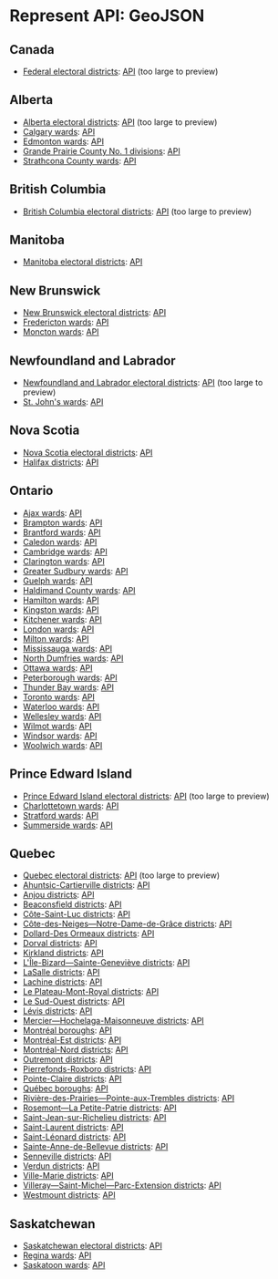 # Represent API: GeoJSON

## Canada

* [Federal electoral districts](https://github.com/opennorth/represent-canada-data/blob/master/geojson/fed_ed.geojson#files): [API](http://represent.opennorth.ca/boundaries/federal-electoral-districts/?limit=0) (too large to preview)

## Alberta

* [Alberta electoral districts](https://github.com/opennorth/represent-canada-data/blob/master/geojson/ab_ed.geojson#files): [API](http://represent.opennorth.ca/boundaries/alberta-electoral-districts/?limit=0) (too large to preview)
* [Calgary wards](https://github.com/opennorth/represent-canada-data/blob/master/geojson/ab_calgary_ed.geojson#files): [API](http://represent.opennorth.ca/boundaries/calgary-wards/?limit=0)
* [Edmonton wards](https://github.com/opennorth/represent-canada-data/blob/master/geojson/ab_edmonton_ed.geojson#files): [API](http://represent.opennorth.ca/boundaries/edmonton-wards/?limit=0)
* [Grande Prairie County No. 1 divisions](https://github.com/opennorth/represent-canada-data/blob/master/geojson/ab_grandeprairieno1_ed.geojson#files): [API](http://represent.opennorth.ca/boundaries/grande-prairie-county-no-1-divisions/?limit=0)
* [Strathcona County wards](https://github.com/opennorth/represent-canada-data/blob/master/geojson/ab_strathconacounty_ed.geojson#files): [API](http://represent.opennorth.ca/boundaries/strathcona-county-wards/?limit=0)

## British Columbia

* [British Columbia electoral districts](https://github.com/opennorth/represent-canada-data/blob/master/geojson/bc_ed.geojson#files): [API](http://represent.opennorth.ca/boundaries/british-columbia-electoral-districts/?limit=0) (too large to preview)

## Manitoba

* [Manitoba electoral districts](https://github.com/opennorth/represent-canada-data/blob/master/geojson/mb_ed.geojson#files): [API](http://represent.opennorth.ca/boundaries/manitoba-electoral-districts/?limit=0)

## New Brunswick

* [New Brunswick electoral districts](https://github.com/opennorth/represent-canada-data/blob/master/geojson/nb_ed.geojson#files): [API](http://represent.opennorth.ca/boundaries/new-brunswick-electoral-districts/?limit=0)
* [Fredericton wards](https://github.com/opennorth/represent-canada-data/blob/master/geojson/nb_fredericton_ed.geojson#files): [API](http://represent.opennorth.ca/boundaries/fredericton-wards/?limit=0)
* [Moncton wards](https://github.com/opennorth/represent-canada-data/blob/master/geojson/nb_moncton_ed.geojson#files): [API](http://represent.opennorth.ca/boundaries/moncton-wards/?limit=0)

## Newfoundland and Labrador

* [Newfoundland and Labrador electoral districts](https://github.com/opennorth/represent-canada-data/blob/master/geojson/nl_ed.geojson#files): [API](http://represent.opennorth.ca/boundaries/newfoundland-and-labrador-electoral-districts/?limit=0) (too large to preview)
* [St. John's wards](https://github.com/opennorth/represent-canada-data/blob/master/geojson/nl_stjohns_ed.geojson#files): [API](http://represent.opennorth.ca/boundaries/st-johns-wards/?limit=0)

## Nova Scotia

* [Nova Scotia electoral districts](https://github.com/opennorth/represent-canada-data/blob/master/geojson/ns_ed.geojson#files): [API](http://represent.opennorth.ca/boundaries/nova-scotia-electoral-districts/?limit=0)
* [Halifax districts](https://github.com/opennorth/represent-canada-data/blob/master/geojson/ns_halifax_ed.geojson#files): [API](http://represent.opennorth.ca/boundaries/halifax-districts/?limit=0)

## Ontario

* [Ajax wards](https://github.com/opennorth/represent-canada-data/blob/master/geojson/on_ajax_ed.geojson#files): [API](http://represent.opennorth.ca/boundaries/ajax-wards/?limit=0)
* [Brampton wards](https://github.com/opennorth/represent-canada-data/blob/master/geojson/on_brampton_ed.geojson#files): [API](http://represent.opennorth.ca/boundaries/brampton-wards/?limit=0)
* [Brantford wards](https://github.com/opennorth/represent-canada-data/blob/master/geojson/on_brantford_ed.geojson#files): [API](http://represent.opennorth.ca/boundaries/brantford-wards/?limit=0)
* [Caledon wards](https://github.com/opennorth/represent-canada-data/blob/master/geojson/on_caledon_ed.geojson#files): [API](http://represent.opennorth.ca/boundaries/caledon-wards/?limit=0)
* [Cambridge wards](https://github.com/opennorth/represent-canada-data/blob/master/geojson/on_cambridge_ed.geojson#files): [API](http://represent.opennorth.ca/boundaries/cambridge-wards/?limit=0)
* [Clarington wards](https://github.com/opennorth/represent-canada-data/blob/master/geojson/on_clarington_ed.geojson#files): [API](http://represent.opennorth.ca/boundaries/clarington-wards/?limit=0)
* [Greater Sudbury wards](https://github.com/opennorth/represent-canada-data/blob/master/geojson/on_greatersudbury_ed.geojson#files): [API](http://represent.opennorth.ca/boundaries/greater-sudbury-wards/?limit=0)
* [Guelph wards](https://github.com/opennorth/represent-canada-data/blob/master/geojson/on_guelph_ed.geojson#files): [API](http://represent.opennorth.ca/boundaries/guelph-wards/?limit=0)
* [Haldimand County wards](https://github.com/opennorth/represent-canada-data/blob/master/geojson/on_haldimandcounty_ed.geojson#files): [API](http://represent.opennorth.ca/boundaries/haldimand-county-wards/?limit=0)
* [Hamilton wards](https://github.com/opennorth/represent-canada-data/blob/master/geojson/on_hamilton_ed.geojson#files): [API](http://represent.opennorth.ca/boundaries/hamilton-wards/?limit=0)
* [Kingston wards](https://github.com/opennorth/represent-canada-data/blob/master/geojson/on_kingston_ed.geojson#files): [API](http://represent.opennorth.ca/boundaries/kingston-wards/?limit=0)
* [Kitchener wards](https://github.com/opennorth/represent-canada-data/blob/master/geojson/on_kitchener_ed.geojson#files): [API](http://represent.opennorth.ca/boundaries/kitchener-wards/?limit=0)
* [London wards](https://github.com/opennorth/represent-canada-data/blob/master/geojson/on_london_ed.geojson#files): [API](http://represent.opennorth.ca/boundaries/london-wards/?limit=0)
* [Milton wards](https://github.com/opennorth/represent-canada-data/blob/master/geojson/on_milton_ed.geojson#files): [API](http://represent.opennorth.ca/boundaries/milton-wards/?limit=0)
* [Mississauga wards](https://github.com/opennorth/represent-canada-data/blob/master/geojson/on_mississauga_ed.geojson#files): [API](http://represent.opennorth.ca/boundaries/mississauga-wards/?limit=0)
* [North Dumfries wards](https://github.com/opennorth/represent-canada-data/blob/master/geojson/on_northdumfries_ed.geojson#files): [API](http://represent.opennorth.ca/boundaries/north-dumfries-wards/?limit=0)
* [Ottawa wards](https://github.com/opennorth/represent-canada-data/blob/master/geojson/on_ottawa_ed.geojson#files): [API](http://represent.opennorth.ca/boundaries/ottawa-wards/?limit=0)
* [Peterborough wards](https://github.com/opennorth/represent-canada-data/blob/master/geojson/on_peterborough_ed.geojson#files): [API](http://represent.opennorth.ca/boundaries/peterborough-wards/?limit=0)
* [Thunder Bay wards](https://github.com/opennorth/represent-canada-data/blob/master/geojson/on_thunderbay_ed.geojson#files): [API](http://represent.opennorth.ca/boundaries/thunder-bay-wards/?limit=0)
* [Toronto wards](https://github.com/opennorth/represent-canada-data/blob/master/geojson/on_toronto_ed.geojson#files): [API](http://represent.opennorth.ca/boundaries/toronto-wards/?limit=0)
* [Waterloo wards](https://github.com/opennorth/represent-canada-data/blob/master/geojson/on_waterloo_ed.geojson#files): [API](http://represent.opennorth.ca/boundaries/waterloo-wards/?limit=0)
* [Wellesley wards](https://github.com/opennorth/represent-canada-data/blob/master/geojson/on_wellesley_ed.geojson#files): [API](http://represent.opennorth.ca/boundaries/wellesley-wards/?limit=0)
* [Wilmot wards](https://github.com/opennorth/represent-canada-data/blob/master/geojson/on_wilmot_ed.geojson#files): [API](http://represent.opennorth.ca/boundaries/wilmot-wards/?limit=0)
* [Windsor wards](https://github.com/opennorth/represent-canada-data/blob/master/geojson/on_windsor_ed.geojson#files): [API](http://represent.opennorth.ca/boundaries/windsor-wards/?limit=0)
* [Woolwich wards](https://github.com/opennorth/represent-canada-data/blob/master/geojson/on_woolwich_ed.geojson#files): [API](http://represent.opennorth.ca/boundaries/woolwich-wards/?limit=0)

## Prince Edward Island

* [Prince Edward Island electoral districts](https://github.com/opennorth/represent-canada-data/blob/master/geojson/pe_ed.geojson#files): [API](http://represent.opennorth.ca/boundaries/prince-edward-island-electoral-districts/?limit=0) (too large to preview)
* [Charlottetown wards](https://github.com/opennorth/represent-canada-data/blob/master/geojson/pe_charlottetown_ed.geojson#files): [API](http://represent.opennorth.ca/boundaries/charlottetown-wards/?limit=0)
* [Stratford wards](https://github.com/opennorth/represent-canada-data/blob/master/geojson/pe_stratford_ed.geojson#files): [API](http://represent.opennorth.ca/boundaries/stratford-wards/?limit=0)
* [Summerside wards](https://github.com/opennorth/represent-canada-data/blob/master/geojson/pe_summerside_ed.geojson#files): [API](http://represent.opennorth.ca/boundaries/summerside-wards/?limit=0)

## Quebec

* [Quebec electoral districts](https://github.com/opennorth/represent-canada-data/blob/master/geojson/qc_ed.geojson#files): [API](http://represent.opennorth.ca/boundaries/quebec-electoral-districts/?limit=0) (too large to preview)
* [Ahuntsic-Cartierville districts](https://github.com/opennorth/represent-canada-data/blob/master/geojson/qc_montreal_districts_ahuntsiccartierville_districts.geojson#files): [API](http://represent.opennorth.ca/boundaries/ahuntsic-cartierville-districts/?limit=0)
* [Anjou districts](https://github.com/opennorth/represent-canada-data/blob/master/geojson/qc_montreal_districts_anjou_districts.geojson#files): [API](http://represent.opennorth.ca/boundaries/anjou-districts/?limit=0)
* [Beaconsfield districts](https://github.com/opennorth/represent-canada-data/blob/master/geojson/qc_montreal_villeliees_beaconsfield_districts.geojson#files): [API](http://represent.opennorth.ca/boundaries/beaconsfield-districts/?limit=0)
* [Côte-Saint-Luc districts](https://github.com/opennorth/represent-canada-data/blob/master/geojson/qc_montreal_villeliees_cotesaintluc_districts.geojson#files): [API](http://represent.opennorth.ca/boundaries/cote-saint-luc-districts/?limit=0)
* [Côte-des-Neiges—Notre-Dame-de-Grâce districts](https://github.com/opennorth/represent-canada-data/blob/master/geojson/qc_montreal_districts_cotedesneigesnotredamedegrace_districts.geojson#files): [API](http://represent.opennorth.ca/boundaries/cote-des-neigesnotre-dame-de-grace-districts/?limit=0)
* [Dollard-Des Ormeaux districts](https://github.com/opennorth/represent-canada-data/blob/master/geojson/qc_montreal_villeliees_dollarddesormeaux_districts.geojson#files): [API](http://represent.opennorth.ca/boundaries/dollard-des-ormeaux-districts/?limit=0)
* [Dorval districts](https://github.com/opennorth/represent-canada-data/blob/master/geojson/qc_montreal_villeliees_dorval_districts.geojson#files): [API](http://represent.opennorth.ca/boundaries/dorval-districts/?limit=0)
* [Kirkland districts](https://github.com/opennorth/represent-canada-data/blob/master/geojson/qc_montreal_villeliees_kirkland_districts.geojson#files): [API](http://represent.opennorth.ca/boundaries/kirkland-districts/?limit=0)
* [L'Île-Bizard—Sainte-Geneviève districts](https://github.com/opennorth/represent-canada-data/blob/master/geojson/qc_montreal_districts_lilebizardsaintegenevieve_districts.geojson#files): [API](http://represent.opennorth.ca/boundaries/lile-bizardsainte-genevieve-districts/?limit=0)
* [LaSalle districts](https://github.com/opennorth/represent-canada-data/blob/master/geojson/qc_montreal_districts_lasalle_districts.geojson#files): [API](http://represent.opennorth.ca/boundaries/lasalle-districts/?limit=0)
* [Lachine districts](https://github.com/opennorth/represent-canada-data/blob/master/geojson/qc_montreal_districts_lachine_districts.geojson#files): [API](http://represent.opennorth.ca/boundaries/lachine-districts/?limit=0)
* [Le Plateau-Mont-Royal districts](https://github.com/opennorth/represent-canada-data/blob/master/geojson/qc_montreal_districts_leplateaumontroyal_districts.geojson#files): [API](http://represent.opennorth.ca/boundaries/le-plateau-mont-royal-districts/?limit=0)
* [Le Sud-Ouest districts](https://github.com/opennorth/represent-canada-data/blob/master/geojson/qc_montreal_districts_lesudouest_districts.geojson#files): [API](http://represent.opennorth.ca/boundaries/le-sud-ouest-districts/?limit=0)
* [Lévis districts](https://github.com/opennorth/represent-canada-data/blob/master/geojson/qc_levis_districts.geojson#files): [API](http://represent.opennorth.ca/boundaries/levis-districts/?limit=0)
* [Mercier—Hochelaga-Maisonneuve districts](https://github.com/opennorth/represent-canada-data/blob/master/geojson/qc_montreal_districts_mercierhochelagamaisonneuve_districts.geojson#files): [API](http://represent.opennorth.ca/boundaries/mercierhochelaga-maisonneuve-districts/?limit=0)
* [Montréal boroughs](https://github.com/opennorth/represent-canada-data/blob/master/geojson/qc_montreal_boroughs.geojson#files): [API](http://represent.opennorth.ca/boundaries/montreal-boroughs/?limit=0)
* [Montréal-Est districts](https://github.com/opennorth/represent-canada-data/blob/master/geojson/qc_montreal_villeliees_montrealest_districts.geojson#files): [API](http://represent.opennorth.ca/boundaries/montreal-est-districts/?limit=0)
* [Montréal-Nord districts](https://github.com/opennorth/represent-canada-data/blob/master/geojson/qc_montreal_districts_montrealnord_districts.geojson#files): [API](http://represent.opennorth.ca/boundaries/montreal-nord-districts/?limit=0)
* [Outremont districts](https://github.com/opennorth/represent-canada-data/blob/master/geojson/qc_montreal_districts_outremont_districts.geojson#files): [API](http://represent.opennorth.ca/boundaries/outremont-districts/?limit=0)
* [Pierrefonds-Roxboro districts](https://github.com/opennorth/represent-canada-data/blob/master/geojson/qc_montreal_districts_pierrefondsroxboro_districts.geojson#files): [API](http://represent.opennorth.ca/boundaries/pierrefonds-roxboro-districts/?limit=0)
* [Pointe-Claire districts](https://github.com/opennorth/represent-canada-data/blob/master/geojson/qc_montreal_villeliees_pointeclaire_districts.geojson#files): [API](http://represent.opennorth.ca/boundaries/pointe-claire-districts/?limit=0)
* [Québec boroughs](https://github.com/opennorth/represent-canada-data/blob/master/geojson/qc_quebec_boroughs.geojson#files): [API](http://represent.opennorth.ca/boundaries/quebec-boroughs/?limit=0)
* [Rivière-des-Prairies—Pointe-aux-Trembles districts](https://github.com/opennorth/represent-canada-data/blob/master/geojson/qc_montreal_districts_rivieredesprairiespointeauxtrembles_districts.geojson#files): [API](http://represent.opennorth.ca/boundaries/riviere-des-prairiespointe-aux-trembles-districts/?limit=0)
* [Rosemont—La Petite-Patrie districts](https://github.com/opennorth/represent-canada-data/blob/master/geojson/qc_montreal_districts_rosemontlapetitepatrie_districts.geojson#files): [API](http://represent.opennorth.ca/boundaries/rosemontla-petite-patrie-districts/?limit=0)
* [Saint-Jean-sur-Richelieu districts](https://github.com/opennorth/represent-canada-data/blob/master/geojson/qc_saintjeansurrichelieu_ed.geojson#files): [API](http://represent.opennorth.ca/boundaries/saint-jean-sur-richelieu-districts/?limit=0)
* [Saint-Laurent districts](https://github.com/opennorth/represent-canada-data/blob/master/geojson/qc_montreal_districts_saintlaurent_districts.geojson#files): [API](http://represent.opennorth.ca/boundaries/saint-laurent-districts/?limit=0)
* [Saint-Léonard districts](https://github.com/opennorth/represent-canada-data/blob/master/geojson/qc_montreal_districts_saintleonard_districts.geojson#files): [API](http://represent.opennorth.ca/boundaries/saint-leonard-districts/?limit=0)
* [Sainte-Anne-de-Bellevue districts](https://github.com/opennorth/represent-canada-data/blob/master/geojson/qc_montreal_villeliees_sainteannedebellevue_districts.geojson#files): [API](http://represent.opennorth.ca/boundaries/sainte-anne-de-bellevue-districts/?limit=0)
* [Senneville districts](https://github.com/opennorth/represent-canada-data/blob/master/geojson/qc_montreal_villeliees_senneville_districts.geojson#files): [API](http://represent.opennorth.ca/boundaries/senneville-districts/?limit=0)
* [Verdun districts](https://github.com/opennorth/represent-canada-data/blob/master/geojson/qc_montreal_districts_verdun_districts.geojson#files): [API](http://represent.opennorth.ca/boundaries/verdun-districts/?limit=0)
* [Ville-Marie districts](https://github.com/opennorth/represent-canada-data/blob/master/geojson/qc_montreal_districts_villemarie_districts.geojson#files): [API](http://represent.opennorth.ca/boundaries/ville-marie-districts/?limit=0)
* [Villeray—Saint-Michel—Parc-Extension districts](https://github.com/opennorth/represent-canada-data/blob/master/geojson/qc_montreal_districts_villeraysaintmichelparcextension_districts.geojson#files): [API](http://represent.opennorth.ca/boundaries/villeraysaint-michelparc-extension-districts/?limit=0)
* [Westmount districts](https://github.com/opennorth/represent-canada-data/blob/master/geojson/qc_montreal_villeliees_westmount_districts.geojson#files): [API](http://represent.opennorth.ca/boundaries/westmount-districts/?limit=0)

## Saskatchewan

* [Saskatchewan electoral districts](https://github.com/opennorth/represent-canada-data/blob/master/geojson/sk_ed.geojson#files): [API](http://represent.opennorth.ca/boundaries/saskatchewan-electoral-districts/?limit=0)
* [Regina wards](https://github.com/opennorth/represent-canada-data/blob/master/geojson/sk_regina_ed.geojson#files): [API](http://represent.opennorth.ca/boundaries/regina-wards/?limit=0)
* [Saskatoon wards](https://github.com/opennorth/represent-canada-data/blob/master/geojson/sk_saskatoon_ed.geojson#files): [API](http://represent.opennorth.ca/boundaries/saskatoon-wards/?limit=0)
